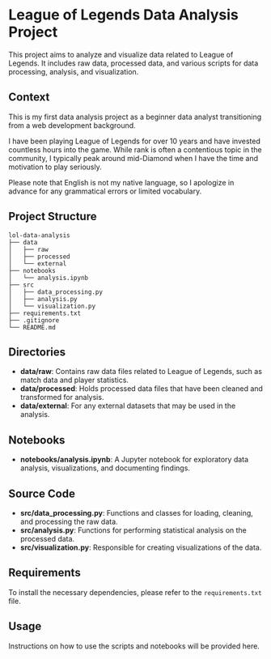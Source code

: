 # League of Legends Data Analysis Project

This project aims to analyze and visualize data related to League of Legends. It includes raw data, processed data, and various scripts for data processing, analysis, and visualization.

## Context

This is my first data analysis project as a beginner data analyst transitioning from a web development background. 

I have been playing League of Legends for over 10 years and have invested countless hours into the game. While rank is often a contentious topic in the community, I typically peak around mid-Diamond when I have the time and motivation to play seriously. 

Please note that English is not my native language, so I apologize in advance for any grammatical errors or limited vocabulary.

## Project Structure

```
lol-data-analysis
├── data
│   ├── raw
│   ├── processed
│   └── external
├── notebooks
│   └── analysis.ipynb
├── src
│   ├── data_processing.py
│   ├── analysis.py
│   └── visualization.py
├── requirements.txt
├── .gitignore
└── README.md
```

## Directories

- **data/raw**: Contains raw data files related to League of Legends, such as match data and player statistics.
- **data/processed**: Holds processed data files that have been cleaned and transformed for analysis.
- **data/external**: For any external datasets that may be used in the analysis.

## Notebooks

- **notebooks/analysis.ipynb**: A Jupyter notebook for exploratory data analysis, visualizations, and documenting findings.

## Source Code

- **src/data_processing.py**: Functions and classes for loading, cleaning, and processing the raw data.
- **src/analysis.py**: Functions for performing statistical analysis on the processed data.
- **src/visualization.py**: Responsible for creating visualizations of the data.

## Requirements

To install the necessary dependencies, please refer to the `requirements.txt` file.

## Usage

Instructions on how to use the scripts and notebooks will be provided here.